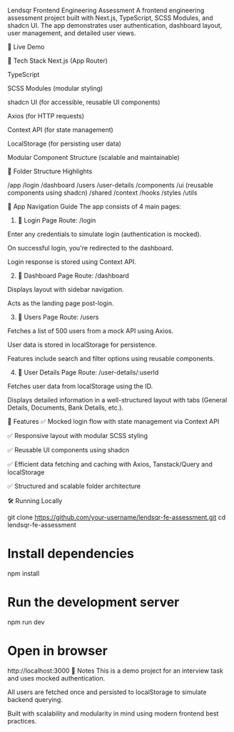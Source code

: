Lendsqr Frontend Engineering Assessment
A frontend engineering assessment project built with Next.js, TypeScript, SCSS Modules, and shadcn UI. The app demonstrates user authentication, dashboard layout, user management, and detailed user views.

🔗 Live Demo

🚀 Tech Stack
Next.js (App Router)

TypeScript

SCSS Modules (modular styling)

shadcn UI (for accessible, reusable UI components)

Axios (for HTTP requests)

Context API (for state management)

LocalStorage (for persisting user data)

Modular Component Structure (scalable and maintainable)

📁 Folder Structure Highlights

/app
/login
/dashboard
/users
/user-details
/components
/ui (reusable components using shadcn)
/shared
/context
/hooks
/styles
/utils

🧭 App Navigation Guide
The app consists of 4 main pages:

1. 🔐 Login Page
   Route: /login

Enter any credentials to simulate login (authentication is mocked).

On successful login, you're redirected to the dashboard.

Login response is stored using Context API.

2. 🧭 Dashboard Page
   Route: /dashboard

Displays layout with sidebar navigation.

Acts as the landing page post-login.

3. 👥 Users Page
   Route: /users

Fetches a list of 500 users from a mock API using Axios.

User data is stored in localStorage for persistence.

Features include search and filter options using reusable components.

4. 📄 User Details Page
   Route: /user-details/:userId

Fetches user data from localStorage using the ID.

Displays detailed information in a well-structured layout with tabs (General Details, Documents, Bank Details, etc.).

🧪 Features
✅ Mocked login flow with state management via Context API

✅ Responsive layout with modular SCSS styling

✅ Reusable UI components using shadcn

✅ Efficient data fetching and caching with Axios, Tanstack/Query and localStorage

✅ Structured and scalable folder architecture

🛠️ Running Locally

git clone https://github.com/your-username/lendsqr-fe-assessment.git
cd lendsqr-fe-assessment

# Install dependencies

npm install

# Run the development server

npm run dev

# Open in browser

http://localhost:3000
📌 Notes
This is a demo project for an interview task and uses mocked authentication.

All users are fetched once and persisted to localStorage to simulate backend querying.

Built with scalability and modularity in mind using modern frontend best practices.
